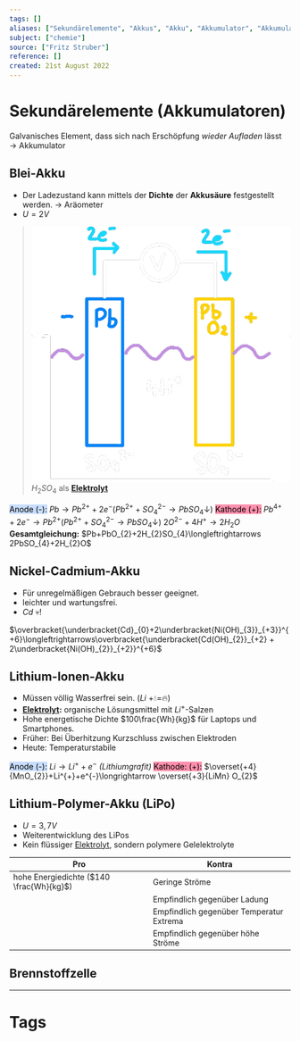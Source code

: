 ```yaml
---
tags: []
aliases: ["Sekundärelemente", "Akkus", "Akku", "Akkumulator", "Akkumulatoren"]
subject: ["chemie"]
source: ["Fritz Struber"]
reference: []
created: 21st August 2022
---
```


# Sekundärelemente (Akkumulatoren)
Galvanisches Element, dass sich nach Erschöpfung *wieder Aufladen* lässt $\rightarrow$ Akkumulator 
## Blei-Akku
- Der Ladezustand kann mittels der **Dichte** der **Akkusäure** festgestellt werden.
	$\rightarrow$ Aräometer
- $U=2V$

>![450](assets/Bleiakku.png)
>$H_{2}SO_4$ als **[Elektrolyt](Elektrochemie.md)** 

<mark style="background: #ADCCFFA6;">Anode (-):</mark> $Pb\longrightarrow Pb^{2+}+2e^{-}(Pb^{2+}+SO_{4}^{2-}\rightarrow PbSO_{4}\downarrow)$
<mark style="background: #FF5582A6;">Kathode (+):</mark> $Pb^{4+}+2e^{-}\longrightarrow Pb^{2+}(Pb^{2+}+SO_{4}^{2-}\rightarrow PbSO_{4}\downarrow)$
$2O^{2-}+4H^{+}\longrightarrow 2H_{2}O$
**Gesamtgleichung:** $Pb+PbO_{2}+2H_{2}SO_{4}\longleftrightarrows 2PbSO_{4}+2H_{2}O$ 

## Nickel-Cadmium-Akku
- Für unregelmäßigen Gebrauch besser geeignet.
- leichter und wartungsfrei.
- $Cd$ 💀!

$\overbracket{\underbracket{Cd}_{0}+2\underbracket{Ni(OH)_{3}}_{+3}}^{+6}\longleftrightarrows\overbracket{\underbracket{Cd(OH)_{2}}_{+2} + 2\underbracket{Ni(OH)_{2}}_{+2}}^{+6}$

## Lithium-Ionen-Akku
- Müssen völlig Wasserfrei sein. ($Li$ +💧=🔥)
- **[Elektrolyt](Elektrochemie.md):** organische Lösungsmittel mit $Li^{+}$-Salzen
- Hohe energetische Dichte $100\frac{Wh}{kg}$ für Laptops und Smartphones.
- Früher: Bei Überhitzung Kurzschluss zwischen Elektroden
- Heute: Temperaturstabile 

<mark style="background: #ADCCFFA6;">Anode (-):</mark> $Li\longrightarrow Li^{+}+e^{-}$ *(Lithiumgrafit)*
<mark style="background: #FF5582A6;">Kathode: (+):</mark> $\overset{+4}{MnO_{2}}+Li^{+}+e^{-}\longrightarrow \overset{+3}{LiMn} O_{2}$

## Lithium-Polymer-Akku (LiPo)
- $U=3,7V$
- Weiterentwicklung des LiPos
- Kein flüssiger [Elektrolyt](Elektrochemie.md), sondern polymere Gelelektrolyte

| Pro                                      | Kontra                                   |
| ---------------------------------------- | ---------------------------------------- |
| hohe Energiedichte ($140 \frac{Wh}{kg}$) | Geringe Ströme                           |
|                                          | Empfindlich gegenüber Ladung             |
|                                          | Empfindlich gegenüber Temperatur Extrema |
|                                          | Empfindlich gegenüber höhe Ströme        | 

## Brennstoffzelle

---
# Tags